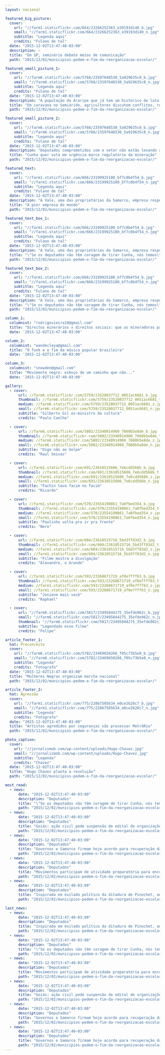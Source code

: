 ```yaml
---
layout: nacional

featured_big_picture:
  cover:
    url: "//farm1.staticflickr.com/664/23266252363_e39193d140_b.jpg"
    small: "//farm1.staticflickr.com/664/23266252363_e39193d140_n.jpg"
    subtitle: "Legenda aqui"
    credits: "Fulano de tal"
  date: "2015-12-02T13:47:40-03:00"
  description: ~
  title: "Em SP, seminário debate meios de comunicação"
  path: "2015/12/02/municipios-pedem-o-fim-da-reorganizacao-escolar/"

featured_small_picture_1:
  cover:
    url: "//farm6.staticflickr.com/5768/23597648530_5a929635c8_b.jpg"
    small: "//farm6.staticflickr.com/5768/23597648530_5a929635c8_n.jpg"
    subtitle: "Legenda aqui"
    credits: "Fulano de tal"
  date: "2015-12-02T13:47:40-03:00"
  description: "A população do Araripe que já tem um histórico de luta desde a época das Ligas Camponesas hoje convive com a necessidade"
  title: "Em caravana no Semiárido, agricultores discutem conflitos, resistência e agroecologia"
  path: "2015/12/02/municipios-pedem-o-fim-da-reorganizacao-escolar/"

featured_small_picture_2:
  cover:
    url: "//farm6.staticflickr.com/5768/23597648530_5a929635c8_b.jpg"
    small: "//farm6.staticflickr.com/5768/23597648530_5a929635c8_n.jpg"
    subtitle: "Legenda aqui"
    credits: "Fulano de tal"
  date: "2015-12-02T13:47:40-03:00"
  description: "Deputados comprometidos com o setor não estão levando a sério"
  title: "Cunha quer vota em urgência marco regulatório da mineração"
  path: "2015/12/02/municipios-pedem-o-fim-da-reorganizacao-escolar/"

featured_text:
  cover:
    url: "//farm1.staticflickr.com/666/23199925180_bf7c0b4f54_b.jpg"
    small: "//farm1.staticflickr.com/666/23199925180_bf7c0b4f54_n.jpg"
    subtitle: "Legenda aqui"
    credits: "Fulano de tal"
  date: "2015-12-02T13:47:40-03:00"
  description: "A Vale, uma das proprietárias da Samarco, empresa responsável pelas barragens que se romperam em Mariana (MG). Lorem Ipsun Lorem Ipsun Lorem Ipsun Lorem Ipsun Lorem Ipsun"
  title: "A pior empresa do mundo"
  path: "2015/12/02/municipios-pedem-o-fim-da-reorganizacao-escolar/"

featured_text_box_1:
  cover:
    url: "//farm1.staticflickr.com/666/23199925180_bf7c0b4f54_b.jpg"
    small: "//farm1.staticflickr.com/666/23199925180_bf7c0b4f54_n.jpg"
    subtitle: "Legenda aqui"
    credits: "Fulano de tal"
  date: "2015-12-02T13:47:40-03:00"
  description: "A Vale, uma das proprietárias da Samarco, empresa responsável pelas barragens que se romperam em Mariana (MG). Lorem Ipsun Lorem Ipsun Lorem Ipsun Lorem Ipsun Lorem Ipsun"
  title: "\"Se os deputados não têm coragem de tirar Cunha, nós temos\", diz jovem em protesto"
  path: "2015/12/02/municipios-pedem-o-fim-da-reorganizacao-escolar/"

featured_text_box_2:
  cover:
    url: "//farm1.staticflickr.com/666/23199925180_bf7c0b4f54_b.jpg"
    small: "//farm1.staticflickr.com/666/23199925180_bf7c0b4f54_n.jpg"
    subtitle: "Legenda aqui"
    credits: "Fulano de tal"
  date: "2015-12-02T13:47:40-03:00"
  description: "A Vale, uma das proprietárias da Samarco, empresa responsável pelas barragens que se romperam em Mariana (MG). Lorem Ipsun Lorem Ipsun Lorem Ipsun Lorem Ipsun Lorem Ipsun"
  title: "\"Se os deputados não têm coragem de tirar Cunha, nós temos\", diz jovem em protesto"
  path: "2015/12/02/municipios-pedem-o-fim-da-reorganizacao-escolar/"

column_1:
  columnist: "rodrigovieira18@gmail.com"
  title: "Direitos minerários x direitos sociais: que as mineradoras paguem o justo"
  date: '2015-12-02T13:47:40-03:00'

column_2:    
  columnist: "wandecleya@gmail.com"
  title: "O funk e o fim da música popular brasileira"
  date: '2015-12-02T13:47:40-03:00'

column_3:
  columnist: "snowden@gmail.com"
  title: "Movimento negro: esboço de um caminho que não..."
  date: '2015-12-02T13:47:40-03:00'

gallery:
  - cover:
      url: //farm6.staticflickr.com/5759/23528037712_0051ac6681_b.jpg
      thumbnail: //farm6.staticflickr.com/5759/23528037712_0051ac6681_t.jpg
      medium: //farm6.staticflickr.com/5759/23528037712_0051ac6681_z.jpg
      small: //farm6.staticflickr.com/5759/23528037712_0051ac6681_n.jpg
      subtitle: "Gilberto Gil ex-ministro da cultura"
      credits: "Paulo Coelho"

  - cover:
      url: //farm6.staticflickr.com/5802/23340914960_7860b5e8de_b.jpg
      thumbnail: //farm6.staticflickr.com/5802/23340914960_7860b5e8de_t.jpg
      medium: //farm6.staticflickr.com/5802/23340914960_7860b5e8de_z.jpg
      small: //farm6.staticflickr.com/5802/23340914960_7860b5e8de_n.jpg
      subtitle: "Diga não ao Golpe"
      credits: "Raul Seixas"

  - cover:
      url: //farm1.staticflickr.com/691/23610515606_7e6cdd568b_b.jpg
      thumbnail: //farm1.staticflickr.com/691/23610515606_7e6cdd568b_t.jpg
      medium: //farm1.staticflickr.com/691/23610515606_7e6cdd568b_z.jpg
      small: //farm1.staticflickr.com/691/23610515606_7e6cdd568b_n.jpg
      subtitle: "Fachin tava facim no facim"
      credits: "Ricardo"

  - cover:
      url: //farm1.staticflickr.com/570/23554190861_7a0fbed354_b.jpg
      thumbnail: //farm1.staticflickr.com/570/23554190861_7a0fbed354_t.jpg
      medium: //farm1.staticflickr.com/570/23554190861_7a0fbed354_z.jpg
      small: //farm1.staticflickr.com/570/23554190861_7a0fbed354_n.jpg
      subtitle: "Paulinho volta pra ir pra frente"
      credits: "Nero"

  - cover:
      url: //farm1.staticflickr.com/604/23610515716_5bd3ff83d2_b.jpg
      thumbnail: //farm1.staticflickr.com/604/23610515716_5bd3ff83d2_t.jpg
      medium: //farm1.staticflickr.com/604/23610515716_5bd3ff83d2_z.jpg
      small: //farm1.staticflickr.com/604/23610515716_5bd3ff83d2_n.jpg
      subtitle: "Filme mostra a divulgação"
      credits: "Alexandre, o Grande"

  - cover:
      url: //farm1.staticflickr.com/593/23268671719_af0e7fff63_b.jpg
      thumbnail: //farm1.staticflickr.com/593/23268671719_af0e7fff63_t.jpg
      medium: //farm1.staticflickr.com/593/23268671719_af0e7fff63_z.jpg
      small: //farm1.staticflickr.com/593/23268671719_af0e7fff63_n.jpg
      subtitle: "Josiene mais você"
      credits: "Raphael"

  - cover:
      url: "//farm6.staticflickr.com/5817/23495844275_35efde962c_b.jpg"
      small: "//farm6.staticflickr.com/5817/23495844275_35efde962c_n.jpg"
      thumbnail: "//farm6.staticflickr.com/5817/23495844275_35efde962c_t.jpg"
      subtitle: "Legendado esse filme"
      credits: "Felipe"

article_footer_1:
  hat: Preconceito
  cover:
    url: "//farm6.staticflickr.com/5782/23469650266_f05c73b5e0_b.jpg"
    small: "//farm6.staticflickr.com/5782/23469650266_f05c73b5e0_n.jpg"
    subtitle: "Legenda"
    credits: "Fotografo"
  date: "2015-12-02T13:47:40-03:00"
  title: "Mulheres Negras organizam marcha nacional"
  path: "2015/12/02/municipios-pedem-o-fim-da-reorganizacao-escolar/"

article_footer_2:
  hat: Agressão
  cover:
    url: "//farm1.staticflickr.com/775/22867505634_e0ce2b20c7_b.jpg"
    small: "//farm1.staticflickr.com/775/22867505634_e0ce2b20c7_n.jpg"
    subtitle: "Legenda"
    credits: "Fotografo"
  date: "2015-12-02T13:47:40-03:00"
  title: "Artistas agredidos por seguranças vão processar MetrôRio"
  path: "2015/12/02/municipios-pedem-o-fim-da-reorganizacao-escolar/"

photo_caption:
  cover:
    url: "//jornalismob.com/wp-content/uploads/Hugo-Chavez.jpg"
    small: "//jornalismob.com/wp-content/uploads/Hugo-Chavez.jpg"
    subtitle: "Legenda"
    credits: "Chavez"
  date: "2015-12-02T13:47:40-03:00"
  title: "Hugo Chavez planta a revolução"
  path: "2015/12/02/municipios-pedem-o-fim-da-reorganizacao-escolar/"

most_read:
  - news:
      date: "2015-12-02T13:47:40-03:00"
      description: "Deputados"
      title: "\"Se os deputados não têm coragem de tirar Cunha, nós temos\", diz jovem em protesto"
      path: "2015/12/02/municipios-pedem-o-fim-da-reorganizacao-escolar/"
  - news:
      date: "2015-12-02T13:47:40-03:00"
      description: "Deputados"
      title: "Goiás: ação civil pede suspensão de edital de organizações sociais na educação"
      path: "2015/12/02/municipios-pedem-o-fim-da-reorganizacao-escolar/"
  - news:
      date: "2015-12-02T13:47:40-03:00"
      description: "Deputados"
      title: "Governos e Samarco firmam hoje acordo para recuperação da Bacia do Rio Doce"
      path: "2015/12/02/municipios-pedem-o-fim-da-reorganizacao-escolar/"
  - news:
      date: "2015-12-02T13:47:40-03:00"
      description: "Deputados"
      title: "Movimentos participam de atividade preparatória para encontro da ONU sobre cidades"
      path: "2015/12/02/municipios-pedem-o-fim-da-reorganizacao-escolar/"
  - news:
      date: "2015-12-02T13:47:40-03:00"
      description: "Deputados"
      title: "Inspirada em exilado político da ditadura de Pinochet, animação dá primeiro Oscar a Chile"
      path: "2015/12/02/municipios-pedem-o-fim-da-reorganizacao-escolar/"

last_news:
  - news:
      date: "2015-12-02T13:47:40-03:00"
      description: "Deputados"
      title: "Inspirada em exilado político da ditadura de Pinochet, animação dá primeiro Oscar a Chile"
      path: "2015/12/02/municipios-pedem-o-fim-da-reorganizacao-escolar/"
  - news:
      date: "2015-12-02T13:47:40-03:00"
      description: "Deputados"
      title: "\"Se os deputados não têm coragem de tirar Cunha, nós temos\", diz jovem em protesto"
      path: "2015/12/02/municipios-pedem-o-fim-da-reorganizacao-escolar/"
  - news:
      date: "2015-12-02T13:47:40-03:00"
      description: "Deputados"
      title: "Movimentos participam de atividade preparatória para encontro da ONU sobre cidades"
      path: "2015/12/02/municipios-pedem-o-fim-da-reorganizacao-escolar/"
  - news:
      date: "2015-12-02T13:47:40-03:00"
      description: "Deputados"
      title: "Goiás: ação civil pede suspensão de edital de organizações sociais na educação"
      path: "2015/12/02/municipios-pedem-o-fim-da-reorganizacao-escolar/"
  - news:
      date: "2015-12-02T13:47:40-03:00"
      description: "Deputados"
      title: "Governos e Samarco firmam hoje acordo para recuperação da Bacia do Rio Doce"
      path: "2015/12/02/municipios-pedem-o-fim-da-reorganizacao-escolar/"
  - news:
      date: "2015-12-02T13:47:40-03:00"
      description: "Deputados"
      title: "Governos e Samarco firmam hoje acordo para recuperação da Bacia do Rio Doce"
      path: "2015/12/02/municipios-pedem-o-fim-da-reorganizacao-escolar/"
---
```

